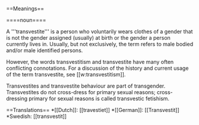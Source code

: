 ==Meanings==

====noun====

A '''transvestite''' is a person who voluntarily wears clothes of a gender that is not the gender assigned (usually) at birth or the gender a person currently lives in. Usually, but not exclusively, the term refers to male bodied and/or male identified persons.

However, the words transvestitism and transvestite have many often conflicting connotations. For a discussion of the history and current usage of the term transvestite, see [[w:transvestitism]].

Transvestites and transvestite behaviour are part of transgender. Transvestites do not cross-dress for primary sexual reasons; cross-dressing primary for sexual reasons is called transvestic fetishism.

==Translations==
*[[Dutch]]: [[travestiet]]
*[[German]]: [[Transvestit]]
*Swedish: [[transvestit]]